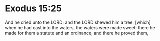 # Exodus 15:25

And he cried unto the LORD; and the LORD shewed him a tree, [which] when he had cast into the waters, the waters were made sweet: there he made for them a statute and an ordinance, and there he proved them,